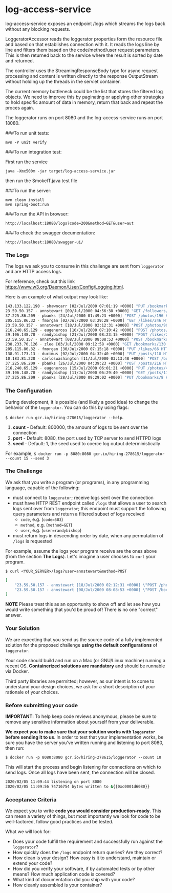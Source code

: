 # log-access-service
log-access-service exposes an endpoint /logs which streams the logs back without any blocking requests.

LoggeratorAccessor reads the loggerator properties form the resource file and based on that establishes 
connection with it. It reads the logs line by line and filters them based on the code/method/user request
parameters. This is then returned back to the service where the  result is sorted by date and returned.

The controller uses the StreamingResponseBody type for async request processing and content is written 
directly to the response OutputStream without holding up the threads in the servlet container.

The current memory bottleneck could be the list that stores the filtered log objects. We need to improve 
this by paginating or applying other strategies to hold specific amount of data in memory, return that back 
and repeat the proces again.

The loggerator runs on port 8080 and the log-access-service runs on port 18080.

###To run unit tests:

```
mvn -P unit verify
```

###To run integration test:

First run the service
```
java -Xmx500m -jar target/log-access-service.jar
```
then run the SmokeIT.java test file

###To run the server:

```
mvn clean install
mvn spring-boot:run
```

###To run the API in browser:
```
http://localhost:18080/logs?code=200&method=GET&user=aut
```

###To check the swagger documentation:
```
http://localhost:18080/swagger-ui/
```

### The Logs

The logs we ask you to consume in this challenge are sent from `loggerator` and are HTTP access logs.

For reference, check out this link https://www.w3.org/Daemon/User/Config/Logging.html.

Here is an example of what output may look like:
```bash
143.133.122.190 - shawncarr [02/Jul/2000 07:01:19 +0000] "PUT /bookmarks/281 HTTP/1.0" 403 494
23.59.50.157 - annstewart [09/Jul/2000 04:56:38 +0000] "GET /followers/178 HTTP/1.0" 200 505
37.225.86.209 - pbanks [24/Jul/2000 01:49:23 +0000] "POST /photos/196 HTTP/1.0" 403 259
205.115.86.32 - fmorgan [02/Jul/2000 03:29:28 +0000] "GET /likes/246 HTTP/1.0" 403 225
23.59.50.157 - annstewart [18/Jul/2000 02:12:31 +0000] "POST /photos/90 HTTP/1.0" 500 97
216.240.65.129 - eugeneross [16/Jul/2000 07:10:42 +0000] "POST /photos/279 HTTP/1.0" 403 252
39.106.148.70 - randybishop [21/Jul/2000 08:23:15 +0000] "POST /likes/218 HTTP/1.0" 403 239
23.59.50.157 - annstewart [08/Jul/2000 08:08:53 +0000] "POST /bookmarks/123 HTTP/1.0" 200 562
238.233.70.126 - zlee [03/Jul/2000 09:12:58 +0000] "GET /bookmarks/130 HTTP/1.0" 403 365
205.115.86.32 - fmorgan [30/Jul/2000 07:15:18 +0000] "PUT /likes/66 HTTP/1.0" 403 320
138.91.173.13 - ducimus [02/Jul/2000 04:32:40 +0000] "PUT /posts/118 HTTP/1.0" 403 75
10.183.81.228 - carloswashington [11/Jul/2000 03:13:48 +0000] "POST /bookmarks/93 HTTP/1.0" 200 460
37.225.86.209 - pbanks [26/Jul/2000 04:39:23 +0000] "POST /posts/216 HTTP/1.0" 403 4
216.240.65.129 - eugeneross [15/Jul/2000 06:01:21 +0000] "PUT /photos/40 HTTP/1.0" 200 390
39.106.148.70 - randybishop [11/Jul/2000 06:29:40 +0000] "GET /posts/174 HTTP/1.0" 200 552
37.225.86.209 - pbanks [28/Jul/2000 09:29:02 +0000] "PUT /bookmarks/8 HTTP/1.0" 403 86
```
### The Configuration

During development, it is possible (and likely a good idea) to change the behavior of the `loggerator`. You can do this by using flags:

`$ docker run gcr.io/hiring-278615/loggerator --help`.

1. **count** - Default: 800000, the amount of logs to be sent over the connection
2. **port** - Default: 8080, the port used by TCP server to send HTTPD logs
3. **seed** - Default: 1, the seed used to coerce log output deterministically

For example, `$ docker run -p 8080:8080 gcr.io/hiring-278615/loggerator --count 15 --seed 3`

### The Challenge

We ask that you write a program (or programs), in any programming language, capable of the following:

- must connect to `loggerator`; receive logs sent over the connection
- must have HTTP REST endpoint called `/logs` that allows a user to search logs sent over from `loggerator`; this endpoint must support the following query parameters and return a filtered subset of logs received
    - `code`, e.g. (`code=503`)
    - `method`, e.g. (`method=GET`)
    - `user`, e.g. (`user=randybishop`)
- must return logs in descending order by date, when any permutation of `/logs` is requested

For example, assume the logs your program receive are the ones above (from the section **The Logs**). Let's imagine a user chooses to `curl` your program.

`$ curl <YOUR_SERVER>/logs?user=annstewart&method=POST`

```json
[
	"23.59.50.157 - annstewart [18/Jul/2000 02:12:31 +0000] \"POST /photos/90 HTTP/1.0\" 500 97"
	"23.59.50.157 - annstewart [08/Jul/2000 08:08:53 +0000] \"POST /bookmarks/123 HTTP/1.0\" 200 562",
]
```

**NOTE** Please treat this as an opportunity to show off and let see how you would write something that you'd be proud of! There is no one "correct" answer.

### Your Solution

We are expecting that you send us the source code of a fully implemented solution for the proposed challenge **using the default configurations** of `loggerator`.

Your code should build and run on a Mac (or GNU/Linux machine) running a recent OS. **Containerized solutions are mandatory** and should be runnable via Docker.

Third party libraries are permitted; however, as our intent is to come to understand your design choices, we ask for a short description of your rationale of your choices.

### Before submitting your code

**IMPORTANT**: To help keep code reviews anonymous, please be sure to remove any sensitive information about yourself from your deliverable.

**We expect you to make sure that your solution works with `loggerator` before sending it to us**. In order to test that your implementation works, be sure you have the server you've written running and listening to port 8080, then run:

```
$ docker run -p 8080:8080 gcr.io/hiring-278615/loggerator --count 10
```
This will start the process and begin listening for connections on which to send logs. Once all logs have been sent, the connection will be closed.

```bash
2020/02/05 11:09:44 listening on port 8080
2020/02/05 11:09:56 74716754 bytes written to &{{0xc0001d6080}}
```

### Acceptance Criteria

We expect you to write **code you would consider production-ready**. This can mean a variety of things, but most importantly we look for code to be well-factored, follow good practices and be tested.

What we will look for:

- Does your code fulfill the requirement and successfully run against the `loggerator`?
- How quickly does the `/logs` endpoint return queries? Are they correct?
- How clean is your design? How easy is it to understand, maintain or extend your code?
- How did you verify your software, if by automated tests or by other means? How much application code is covered?
- What kind of documentation did you ship with your code?
- How cleanly assembled is your container?
